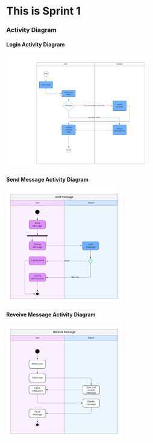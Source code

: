 <h1>This is Sprint 1</h1>
<div id="AD">
    <h3>Activity Diagram</h3>
    <h4>Login Activity Diagram</h4>
    <img src="Assets/Activity_Diagram/Login Activity Diagram (1).png" alt="LAD" style="height: 300px; weight: 300px;"/>
    <br/>
    <h4>Send Message Activity Diagram</h4>
    <img src="Assets/Activity_Diagram/send message activity diagram (1).png" alt="SMAD" style="height: 300px; weight: 300px;"/>
    <br/>
    <h4>Reveive Message Activity Diagram</h4>
    <img src="Assets/Activity_Diagram/receive message activity diagram (1).png" alt="RMAD" style="height: 300px; weight: 300px;"/>
</div>
